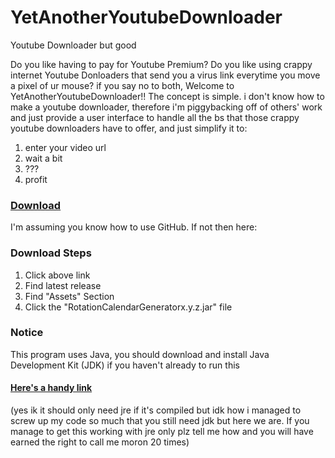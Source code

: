 # YetAnotherYoutubeDownloader
Youtube Downloader but good

Do you like having to pay for Youtube Premium? Do you like using crappy internet Youtube Donloaders that send you a virus link everytime you move a pixel of ur mouse? if you say no to both, Welcome to YetAnotherYoutubeDownloader!! The concept is simple. i don't know how to make a youtube downloader, therefore i'm piggybacking off of others' work and just provide a user interface to handle all the bs that those crappy youtube downloaders have to offer, and just simplify it to:
1. enter your video url
2. wait a bit
3. ???
4. profit

### [Download](https://github.com/Canary-Prism/YetAnotherYoutubeDownloader/releases/)

I'm assuming you know how to use GitHub. If not then here:

### Download Steps

1. Click above link
2. Find latest release
3. Find "Assets" Section
4. Click the "RotationCalendarGeneratorx.y.z.jar" file

### Notice

This program uses Java, you should download and install Java Development Kit (JDK) if you haven't already to run this

#### [Here's a handy link](https://www.oracle.com/java/technologies/downloads/)

(yes ik it should only need jre if it's compiled but idk how i managed to screw up my code so much that you still need jdk but here we are. If you manage to get this working with jre only plz tell me how and you will have earned the right to call me moron 20 times)
